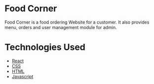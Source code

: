 # Food Corner

Food Corner is a food ordering Website for a customer. It also provides menu, orders and user management module for admin.


# Technologies Used
<ul>
<a href="https://www.w3.org/Style/CSS/Overview.en.html"><li>React</a></li>
<a href="https://www.w3.org/Style/CSS/Overview.en.html"><li>CSS</a></li>
<a href="https://www.w3.org/TR/html52/"><li>HTML</a></li>
<a href="https://www.javascript.com/"><li>Javascript</a></li>
</ul>
